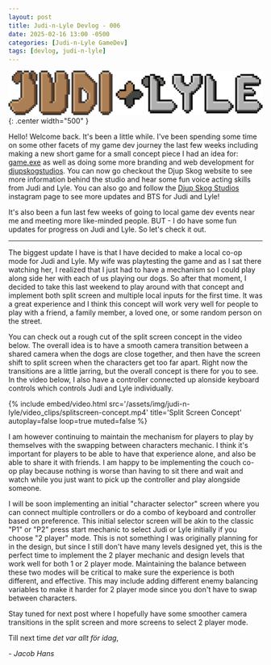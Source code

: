```yaml
---
layout: post
title: Judi-n-Lyle Devlog - 006
date: 2025-02-16 13:00 -0500
categories: [Judi-n-Lyle GameDev]
tags: [devlog, judi-n-lyle]
---
```

![judi-n-lyle-banner](/assets/img/judi-n-lyle/judi-n-lyle-banner.png){: .center width="500" }

Hello! Welcome back. It's been a little while. I've been spending some time on some other facets of
my game dev journey the last few weeks including making a new short game for a small concept piece I
had an idea for:
[game.exe](https://yakobjorgensen.itch.io/gameexe) as well as doing some more branding and web
development for [djupskogstudios](https://djupskog.com). You can now go checkout the Djup Skog
website to see more information behind the studio and hear some fun voice acting skills from Judi
and Lyle. You can also go and follow the [Djup Skog Studios](https://www.instagram.com/djupskogstudios/)
instagram page to see more updates and BTS for Judi and Lyle!

It's also been a fun last few weeks of going to
local game dev events near me and meeting more like-minded people. BUT - I do have some fun updates
for progress on Judi and Lyle. So let's check it out.

---

The biggest update I have is that I have decided to make a local co-op mode for Judi and Lyle. My
wife was playtesting the game and as I sat there watching her, I realized that I just had to have a
mechanism so I could play along side her with each of us playing our dogs. So after that moment, I
decided to take this last weekend to play around with that concept and implement both split
screen and multiple local inputs for the first time. It was a great experience and I think
this concept will work very well for people to play with a friend, a family member, a loved one, or
some random person on the street.

You can check out a rough cut of the split screen concept in the video below. The overall idea is to
have a smooth camera transition between a shared camera when the dogs are close together, and then
have the screen shift to split screen when the characters get too far apart. Right now the transitions are
a little jarring, but the overall concept is there for you to see. In the video below, I also have a
controller connected up alonside keyboard controls which controls Judi and Lyle individually.

{%
  include embed/video.html
  src='/assets/img/judi-n-lyle/video_clips/splitscreen-concept.mp4'
  title='Split Screen Concept'
  autoplay=false
  loop=true
  muted=false
%}

I am however continuing to maintain the mechanism for players to play by themselves with the
swapping between characters mechanic. I think it's important for players to be able to have that
experience alone, and also be able to share it with friends. I am happy to be implementing the couch
co-op play because nothing is worse than having to sit
there and wait and watch while you just want to pick up the controller and play alongside someone.

I will be soon implementing an initial "character selector" screen where you can connect multiple
controllers or do a combo of keyboard and controller based on preference. This initial selector
screen will be akin to the classic "P1" or "P2" press start mechanic to select Judi or Lyle
initially if you choose "2 player" mode. This is not something I was originally planning for in the
design, but since I still don't have many levels designed yet, this is the perfect time to implement
the 2 player mechanic and design levels that work well for both 1 or 2 player mode. Maintaining the
balance between these two modes will be critical to make sure the experience is both different, and
effective. This may include adding different enemy balancing variables to make it harder for 2
player mode since you don't have to swap between characters.

Stay tuned for next post where I hopefully have some smoother camera transitions in the split screen
and more screens to select 2 player mode.

Till next time *det var allt för idag*,
 
  *- Jacob Hans*
